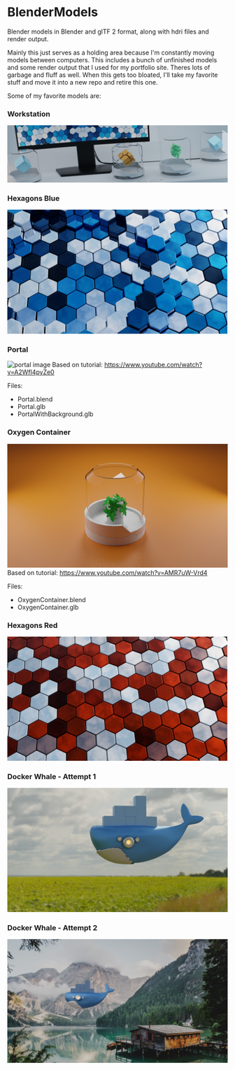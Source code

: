 # BlenderModels
Blender models in Blender and glTF 2 format, along with hdri files and render output.

Mainly this just serves as a holding area because I'm constantly moving models between computers. This includes a bunch of unfinished models and some render output that I used for my portfolio site. Theres lots of garbage and fluff as well. When this gets too bloated, I'll take my favorite stuff and move it into a new repo and retire this one. 

Some of my favorite models are:

### Workstation

![hexagons](RenderImages/003_Containers.png)

### Hexagons Blue

![hexagons](RenderImages/Blue.png)

### Portal

![portal image](RenderedPortal.png)
Based on tutorial: https://www.youtube.com/watch?v=A2Wfl4pyZe0

Files:
- Portal.blend
- Portal.glb
- PortalWithBackground.glb

### Oxygen Container

![oxygen container](RenderedOxygenContainer.png)
Based on tutorial: https://www.youtube.com/watch?v=AMR7uW-Vrd4

Files:
- OxygenContainer.blend
- OxygenContainer.glb

### Hexagons Red

![hexagons](RenderImages/Frame30_HDRI_Only_Red.png)

### Docker Whale - Attempt 1

![hexagons](RenderImages/Whale4.png)

### Docker Whale - Attempt 2

![hexagons](RenderImages/Whale5_lol.png)
